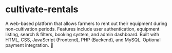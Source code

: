 # cultivate-rentals
 A web-based platform that allows farmers to rent out their equipment during non-cultivation periods. Features include user authentication, equipment listing, search &amp; filters, booking system, and admin dashboard. Built with HTML, CSS, JavaScript (Frontend), PHP (Backend), and MySQL. Optional payment integration.    🚜 
